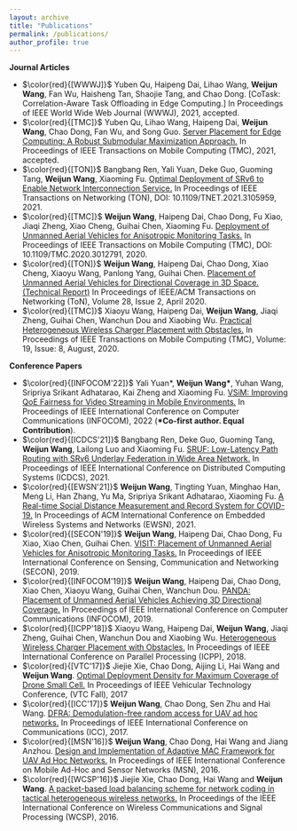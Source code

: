 ```yaml
---
layout: archive
title: "Publications"
permalink: /publications/
author_profile: true
---
```


**Journal Articles**
* $\color{red}{[WWWJ]}$ Yuben Qu, Haipeng Dai, Lihao Wang, **Weijun Wang**, Fan Wu, Haisheng Tan, Shaojie Tang, and Chao Dong. [CoTask: Correlation-Aware Task Offloading in Edge Computing.] In Proceedings of IEEE World Wide Web Journal (WWWJ), 2021, accepted.
* $\color{red}{[TMC]}$ Yuben Qu, Lihao Wang, Haipeng Dai, **Weijun Wang**, Chao Dong, Fan Wu, and Song Guo. [Server Placement for Edge Computing: A Robust Submodular Maximization Approach.](http://weijunalexwang.github.io/files/TMC2021.pdf) In Proceedings of IEEE Transactions on Mobile Computing (TMC), 2021, accepted.
* $\color{red}{[TON]}$ Bangbang Ren, Yali Yuan, Deke Guo, Guoming Tang, **Weijun Wang**, Xiaoming Fu. [Optimal Deployment of SRv6 to Enable Network Interconnection Service.](http://weijunalexwang.github.io/files/SRv6_ton2022l.pdf) In Proceedings of IEEE Transactions on Networking (TON), DOI: 10.1109/TNET.2021.3105959, 2021.
* $\color{red}{[TMC]}$ **Weijun Wang**, Haipeng Dai, Chao Dong, Fu Xiao, Jiaqi Zheng, Xiao Cheng, Guihai Chen, Xiaoming Fu. [Deployment of Unmanned Aerial Vehicles for Anisotropic Monitoring Tasks.](http://weijunalexwang.github.io/files/TMC2018.pdf) In Proceedings of IEEE Transactions on Mobile Computing (TMC), DOI: 10.1109/TMC.2020.3012791, 2020.
* $\color{red}{[TON]}$ **Weijun Wang**, Haipeng Dai, Chao Dong, Xiao Cheng, Xiaoyu Wang, Panlong Yang, Guihai Chen. [Placement of Unmanned Aerial Vehicles for Directional Coverage in 3D Space.(Technical Report)](http://weijunalexwang.github.io/files/TON18PANDA.pdf) In Proceedings of IEEE/ACM Transactions on Networking (ToN), Volume 28, Issue 2, April 2020.
* $\color{red}{[TMC]}$ Xiaoyu Wang, Haipeng Dai, **Weijun Wang**, Jiaqi Zheng, Guihai Chen, Wanchun Dou and Xiaobing Wu. [Practical Heterogeneous Wireless Charger Placement with Obstacles.](http://weijunalexwang.github.io/files/PHWCPO.pdf) In Proceedings of IEEE Transactions on Mobile Computing (TMC), Volume: 19, Issue: 8, August, 2020.


**Conference Papers**
* $\color{red}{[INFOCOM'22]}$ Yali Yuan\*, **Weijun Wang\***, Yuhan Wang, Sripriya Srikant Adhatarao, Kai Zheng and Xiaoming Fu. [VSiM: Improving QoE Fairness for Video Streaming in Mobile Environments.](http://weijunalexwang.github.io/files/INFOCOM2022.pdf) In Proceedings of IEEE International Conference on Computer Communications (INFOCOM), 2022 (**\*Co-first author. Equal Contribution**).
* $\color{red}{[ICDCS'21]}$ Bangbang Ren, Deke Guo, Guoming Tang, **Weijun Wang**, Lailong Luo and Xiaoming Fu. [SRUF: Low-Latency Path Routing with SRv6 Underlay Federation in Wide Area Network.](http://weijunalexwang.github.io/files/SURF_icdcs2021.pdf) In Proceedings of IEEE International Conference on Distributed Computing Systems (ICDCS), 2021.
* $\color{red}{[EWSN'21]}$ **Weijun Wang**, Tingting Yuan, Minghao Han, Meng Li, Han Zhang, Yu Ma, Sripriya Srikant Adhatarao, Xiaoming Fu. [A Real-time Social Distance Measurement and Record System for COVID-19.](http://weijunalexwang.github.io/files/EWSN2021.pdf) In Proceedings of ACM International Conference on Embedded Wireless Systems and Networks (EWSN), 2021.
* $\color{red}{[SECON'19]}$ **Weijun Wang**, Haipeng Dai, Chao Dong, Fu Xiao, Xiao Chen, Guihai Chen. [VISIT: Placement of Unmanned Aerial Vehicles for Anisotropic Monitoring Tasks.](http://weijunalexwang.github.io/files/VISIT2019.pdf) In Proceedings of IEEE International Conference on Sensing, Communication and Networking (SECON), 2019.
* $\color{red}{[INFOCOM'19]}$ **Weijun Wang**, Haipeng Dai, Chao Dong, Xiao Chen, Xiaoyu Wang, Guihai Chen, Wanchun Dou. [PANDA: Placement of Unmanned Aerial Vehicles Achieving 3D Directional Coverage.](http://weijunalexwang.github.io/files/08737545.pdf) In Proceedings of IEEE International Conference on Computer Communications (INFOCOM), 2019.
* $\color{red}{[ICPP'18]}$ Xiaoyu Wang, Haipeng Dai, **Weijun Wang**, Jiaqi Zheng, Guihai Chen, Wanchun Dou and Xiaobing Wu. [Heterogeneous Wireless Charger Placement with Obstacles.](http://weijunalexwang.github.io/files/08714083.pdf) In Proceedings of IEEE International Conference on Parallel Processing (ICPP), 2018.
* $\color{red}{[VTC'17]}$ Jiejie Xie, Chao Dong, Aijing Li, Hai Wang and **Weijun Wang**. [Optimal Deployment Density for Maximum Coverage of Drone Small Cell.](http://weijunalexwang.github.io/files/08288313.pdf) In Proceedings of IEEE Vehicular Technology Conference, (VTC Fall), 2017
* $\color{red}{[ICC'17]}$ **Weijun Wang**, Chao Dong, Sen Zhu and Hai Wang. [DFRA: Demodulation-free random access for UAV ad hoc networks.](http://weijunalexwang.github.io/files/07997364.pdf) In Proceedings of IEEE International Conference on Communications (ICC), 2017.
* $\color{red}{[MSN'16]}$ **Weijun Wang**, Chao Dong, Hai Wang and Jiang Anzhou. [Design and Implementation of Adaptive MAC Framework for UAV Ad Hoc Networks.](http://weijunalexwang.github.io/files/07950233.pdf) In Proceedings of IEEE International Conference on Mobile Ad-Hoc and Sensor Networks (MSN), 2016.
* $\color{red}{[WCSP'16]}$ Jiejie Xie, Chao Dong, Hai Wang and **Weijun Wang**. [A packet-based load balancing scheme for network coding in tactical heterogeneous wireless networks.](http://weijunalexwang.github.io/files/07752659.pdf) In Proceedings of the IEEE International Conference on Wireless Communications and Signal Processing (WCSP), 2016.
